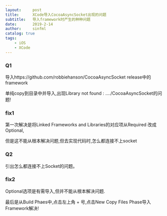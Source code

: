 ```yaml
---
layout:     post
title:      XCode导入CocoaAsyncSocket出现的问题
subtitle:   导入framework时产生的种种问题
date:       2019-2-14
author:     sinfml
catalog: true
tags:
    - iOS
    - XCode
---
```


### Q1

导入https://github.com/robbiehanson/CocoaAsyncSocket release中的framework

单纯copy到目录中并导入,出现Library not found : ..../CocoaAsyncSocket的问题!

### fix1

第一次解决是将Linked Frameworks and Libraries的对应项从Required 改成 Optional,

但是这不能从根本解决问题,但去实现代码时,怎么都连接不上socket

### Q2

引出怎么都连接不上Socket的问题。

### fix2

Optional选项是有需导入,但并不能从根本解决问题.

最后是从Build Phaes中,点击左上角 + 号,点击New Copy Files Phase导入Framework解决!
